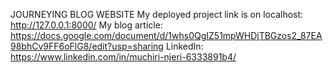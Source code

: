 JOURNEYING BLOG WEBSITE
My deployed project link is on localhost: http://127.0.0.1:8000/
My blog article: https://docs.google.com/document/d/1whs0QgIZ51mpWHDjTBGzos2_87EA98bhCv9FF6oFlG8/edit?usp=sharing
LinkedIn: https://www.linkedin.com/in/muchiri-njeri-6333891b4/
